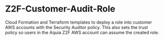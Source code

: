 # Z2F-Customer-Audit-Role
Cloud Formation and Terraform templates to deploy a role into customer AWS accounts with the Security Auditor policy. This also sets the trust policy so users in the Aquia Z2F AWS account can assume the created role.
